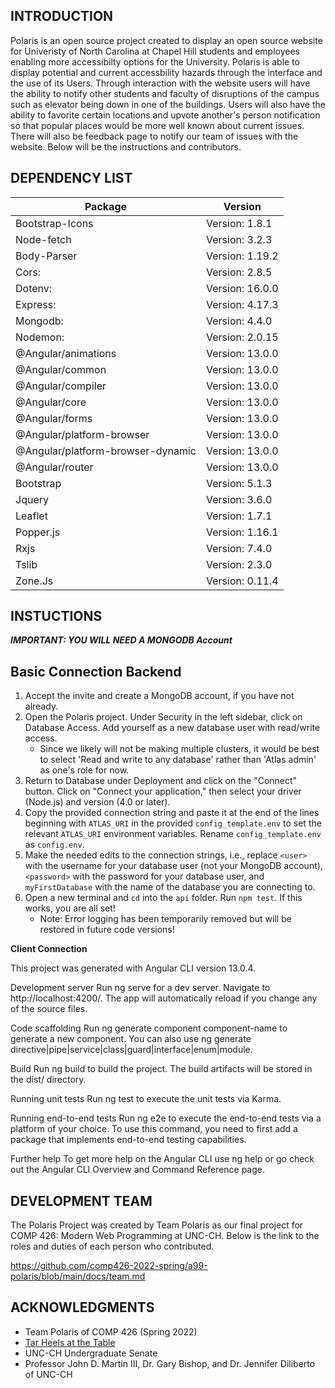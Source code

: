 INTRODUCTION
----------------------------------------------------------------------


Polaris is an open source project created to display an open source website for Univeristy of North Carolina at Chapel Hill students and employees enabling more accessibilty options for the University. Polaris is able to display potential and current accessbility hazards through the interface and the use of its Users. Through interaction with the website users will have the ability to notify other students and faculty of disruptions of the campus such as elevator being down in one of the buildings. Users will also have the ability to favorite certain locations and upvote another's person notification so that popular places would be more well known about current issues. There will also be feedback page to notify our team of issues with the website. Below will be the instructions and contributors. 


DEPENDENCY LIST
----------------------------------------------------------------------
| Package | Version |
| -------------------------------------- | -------------- |
| Bootstrap-Icons						 | Version: 1.8.1 |
| Node-fetch							 | Version: 3.2.3 |
| Body-Parser							 | Version: 1.19.2 |
| Cors:								 | Version: 2.8.5 |
| Dotenv:								 | Version: 16.0.0 |
| Express:							 | Version: 4.17.3 |
| Mongodb:							 | Version: 4.4.0 |
| Nodemon:							 | Version: 2.0.15 |
| @Angular/animations 				 | Version: 13.0.0 |
| @Angular/common						 | Version: 13.0.0 |
| @Angular/compiler					 | Version: 13.0.0 |
| @Angular/core						 | Version: 13.0.0 |
| @Angular/forms						 | Version: 13.0.0 |
| @Angular/platform-browser			 | Version: 13.0.0 |
| @Angular/platform-browser-dynamic	 | Version: 13.0.0 |
| @Angular/router						 | Version: 13.0.0 |
| Bootstrap							 | Version: 5.1.3 |
| Jquery								 | Version: 3.6.0 |
| Leaflet								 | Version: 1.7.1 |
| Popper.js							 | Version: 1.16.1 |
| Rxjs								 | Version: 7.4.0 |
| Tslib								 | Version: 2.3.0 |
| Zone.Js								 | Version: 0.11.4 |


INSTUCTIONS
----------------------------------------------------------------------


*****IMPORTANT: YOU WILL NEED A MONGODB Account*****


## Basic Connection Backend
1. Accept the invite and create a MongoDB account, if you have not already.
2. Open the Polaris project. Under Security in the left sidebar, click on Database Access. Add yourself as a new database user with read/write access.
    - Since we likely will not be making multiple clusters, it would be best to select 'Read and write to any database' rather than 'Atlas admin' as one's role for now. 
3. Return to Database under Deployment and click on the "Connect" button. Click on "Connect your application," then select your driver (Node.js) and version (4.0 or later).
4. Copy the provided connection string and paste it at the end of the lines beginning with `ATLAS_URI` in the provided `config_template.env` to set the relevant `ATLAS_URI` environment variables. Rename `config_template.env` as `config.env`.
5. Make the needed edits to the connection strings, i.e., replace `<user>` with the username for your database user (not your MongoDB account), `<password>` with the password for your database user, and `myFirstDatabase` with the name of the database you are connecting to.
6. Open a new terminal and `cd` into the `api` folder. Run `npm test`. If this works, you are all set!
    - Note: Error logging has been temporarily removed but will be restored in future code versions!

**Client Connection**

This project was generated with Angular CLI version 13.0.4.

Development server
Run ng serve for a dev server. Navigate to http://localhost:4200/. The app will automatically reload if you change any of the source files.

Code scaffolding
Run ng generate component component-name to generate a new component. You can also use ng generate directive|pipe|service|class|guard|interface|enum|module.

Build
Run ng build to build the project. The build artifacts will be stored in the dist/ directory.

Running unit tests
Run ng test to execute the unit tests via Karma.

Running end-to-end tests
Run ng e2e to execute the end-to-end tests via a platform of your choice. To use this command, you need to first add a package that implements end-to-end testing capabilities.

Further help
To get more help on the Angular CLI use ng help or go check out the Angular CLI Overview and Command Reference page.

DEVELOPMENT TEAM
----------------------------------------------------------------------


The Polaris Project was created by Team Polaris as our final project for COMP 426: Modern Web Programming at UNC-CH. Below is the link to the roles and duties of each person who contributed.

https://github.com/comp426-2022-spring/a99-polaris/blob/main/docs/team.md


ACKNOWLEDGMENTS
----------------------------------------------------------------------


- Team Polaris of COMP 426 (Spring 2022)
- [Tar Heels at the Table](https://tarheels.live/tarheelsatthetable/)
- UNC-CH Undergraduate Senate
- Professor John D. Martin III, Dr. Gary Bishop, and Dr. Jennifer Diliberto of UNC-CH
